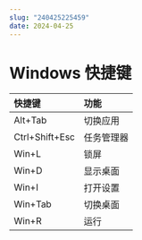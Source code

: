 ```yaml
---
slug: "240425225459"
date: 2024-04-25
---
```


# Windows 快捷键

| 快捷键            | 功能    |
| :------------- | :---- |
| Alt+Tab        | 切换应用  |
| Ctrl+Shift+Esc | 任务管理器 |
| Win+L          | 锁屏    |
| Win+D          | 显示桌面  |
| Win+I          | 打开设置  |
| Win+Tab        | 切换桌面  |
| Win+R          | 运行    |
